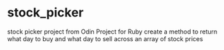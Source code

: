 # stock_picker

stock picker project from Odin Project for Ruby
create a method to return what day to buy and what day to sell across an array of stock prices 
